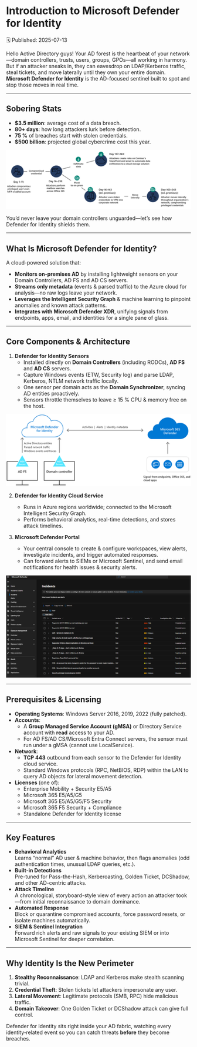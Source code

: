 # Introduction to Microsoft Defender for Identity
🗓️ Published: 2025-07-13

Hello Active Directory guys! 
Your AD forest is the heartbeat of your network—domain controllers, trusts, users, groups, GPOs—all working in harmony. But if an attacker sneaks in, they can eavesdrop on LDAP/Kerberos traffic, steal tickets, and move laterally until they own your entire domain. **Microsoft Defender for Identity** is the AD-focused sentinel built to spot and stop those moves in real time.

---

## Sobering Stats

- **\$3.5 million**: average cost of a data breach.  
- **80+ days**: how long attackers lurk before detection.  
- **75 %** of breaches start with stolen credentials.  
- **\$500 billion**: projected global cybercrime cost this year.  

![](assets/1.%20Introduction%20to%20MDI/2025-07-13-23-31-13.png)

You’d never leave your domain controllers unguarded—let’s see how Defender for Identity shields them.

---

## What Is Microsoft Defender for Identity?

A cloud-powered solution that:

- **Monitors on-premises AD** by installing lightweight sensors on your Domain Controllers, AD FS and AD CS servers.  
- **Streams only metadata** (events & parsed traffic) to the Azure cloud for analysis—no raw logs leave your network.  
- **Leverages the Intelligent Security Graph** & machine learning to pinpoint anomalies and known attack patterns.  
- **Integrates with Microsoft Defender XDR**, unifying signals from endpoints, apps, email, and identities for a single pane of glass.

---

## Core Components & Architecture

1. **Defender for Identity Sensors**  
   - Installed directly on **Domain Controllers** (including RODCs), **AD FS** and **AD CS** servers.  
   - Capture Windows events (ETW, Security log) and parse LDAP, Kerberos, NTLM network traffic locally.  
   - One sensor per domain acts as the **Domain Synchronizer**, syncing AD entities proactively.  
   - Sensors throttle themselves to leave ≥ 15 % CPU & memory free on the host.

![](assets/1.%20Introduction%20to%20MDI/2025-07-13-23-33-19.png)

2. **Defender for Identity Cloud Service**  
   - Runs in Azure regions worldwide; connected to the Microsoft Intelligent Security Graph.  
   - Performs behavioral analytics, real-time detections, and stores attack timelines.

3. **Microsoft Defender Portal**  
   - Your central console to create & configure workspaces, view alerts, investigate incidents, and trigger automated responses.  
   - Can forward alerts to SIEMs or Microsoft Sentinel, and send email notifications for health issues & security alerts.

![](assets/1.%20Introduction%20to%20MDI/2025-07-13-23-32-58.png)

---

## Prerequisites & Licensing

- **Operating Systems**: Windows Server 2016, 2019, 2022 (fully patched).  
- **Accounts**:  
  - A **Group Managed Service Account (gMSA)** or Directory Service account with **read** access to your AD.  
  - For AD FS/AD CS/Microsoft Entra Connect servers, the sensor must run under a gMSA (cannot use LocalService).  
- **Network**:  
  - **TCP 443** outbound from each sensor to the Defender for Identity cloud service.  
  - Standard Windows protocols (RPC, NetBIOS, RDP) within the LAN to query AD objects for lateral movement detection.  
- **Licenses** (one of):  
  - Enterprise Mobility + Security E5/A5  
  - Microsoft 365 E5/A5/G5  
  - Microsoft 365 E5/A5/G5/F5 Security  
  - Microsoft 365 F5 Security + Compliance  
  - Standalone Defender for Identity license

---

## Key Features

- **Behavioral Analytics**  
  Learns “normal” AD user & machine behavior, then flags anomalies (odd authentication times, unusual LDAP queries, etc.).  
- **Built-in Detections**  
  Pre-tuned for Pass-the-Hash, Kerberoasting, Golden Ticket, DCShadow, and other AD-centric attacks.  
- **Attack Timeline**  
  A chronological, storyboard-style view of every action an attacker took—from initial reconnaissance to domain dominance.  
- **Automated Response**  
  Block or quarantine compromised accounts, force password resets, or isolate machines automatically.  
- **SIEM & Sentinel Integration**  
  Forward rich alerts and raw signals to your existing SIEM or into Microsoft Sentinel for deeper correlation.

---

## Why Identity Is the New Perimeter

1. **Stealthy Reconnaissance**: LDAP and Kerberos make stealth scanning trivial.  
2. **Credential Theft**: Stolen tickets let attackers impersonate any user.  
3. **Lateral Movement**: Legitimate protocols (SMB, RPC) hide malicious traffic.  
4. **Domain Takeover**: One Golden Ticket or DCShadow attack can give full control.

Defender for Identity sits right inside your AD fabric, watching every identity‐related event so you can catch threats **before** they become breaches.

